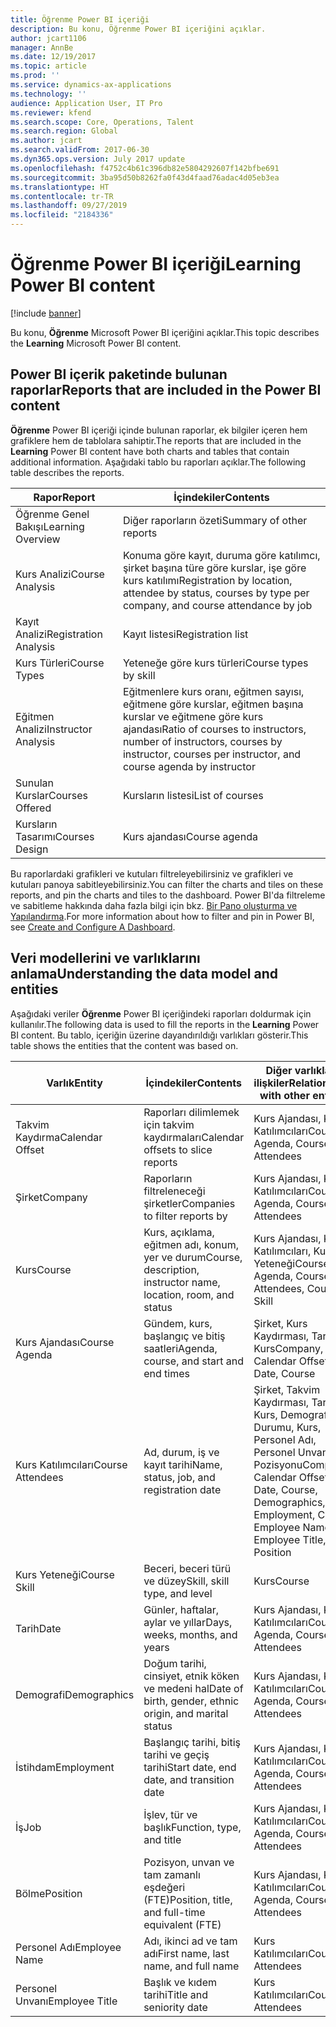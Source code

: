 ```yaml
---
title: Öğrenme Power BI içeriği
description: Bu konu, Öğrenme Power BI içeriğini açıklar.
author: jcart1106
manager: AnnBe
ms.date: 12/19/2017
ms.topic: article
ms.prod: ''
ms.service: dynamics-ax-applications
ms.technology: ''
audience: Application User, IT Pro
ms.reviewer: kfend
ms.search.scope: Core, Operations, Talent
ms.search.region: Global
ms.author: jcart
ms.search.validFrom: 2017-06-30
ms.dyn365.ops.version: July 2017 update
ms.openlocfilehash: f4752c4b61c396db82e5804292607f142bfbe691
ms.sourcegitcommit: 3ba95d50b8262fa0f43d4faad76adac4d05eb3ea
ms.translationtype: HT
ms.contentlocale: tr-TR
ms.lasthandoff: 09/27/2019
ms.locfileid: "2184336"
---
```

# <a name="learning-power-bi-content"></a><span data-ttu-id="d1880-103">Öğrenme Power BI içeriği</span><span class="sxs-lookup"><span data-stu-id="d1880-103">Learning Power BI content</span></span>

[!include [banner](../includes/banner.md)]

<span data-ttu-id="d1880-104">Bu konu, **Öğrenme** Microsoft Power BI içeriğini açıklar.</span><span class="sxs-lookup"><span data-stu-id="d1880-104">This topic describes the **Learning** Microsoft Power BI content.</span></span>

## <a name="reports-that-are-included-in-the-power-bi-content"></a><span data-ttu-id="d1880-105">Power BI içerik paketinde bulunan raporlar</span><span class="sxs-lookup"><span data-stu-id="d1880-105">Reports that are included in the Power BI content</span></span>

<span data-ttu-id="d1880-106">**Öğrenme** Power BI içeriği içinde bulunan raporlar, ek bilgiler içeren hem grafiklere hem de tablolara sahiptir.</span><span class="sxs-lookup"><span data-stu-id="d1880-106">The reports that are included in the **Learning** Power BI content have both charts and tables that contain additional information.</span></span> <span data-ttu-id="d1880-107">Aşağıdaki tablo bu raporları açıklar.</span><span class="sxs-lookup"><span data-stu-id="d1880-107">The following table describes the reports.</span></span>

| <span data-ttu-id="d1880-108">Rapor</span><span class="sxs-lookup"><span data-stu-id="d1880-108">Report</span></span>                | <span data-ttu-id="d1880-109">İçindekiler</span><span class="sxs-lookup"><span data-stu-id="d1880-109">Contents</span></span> |
|-----------------------|----------|
| <span data-ttu-id="d1880-110">Öğrenme Genel Bakışı</span><span class="sxs-lookup"><span data-stu-id="d1880-110">Learning Overview</span></span>     | <span data-ttu-id="d1880-111">Diğer raporların özeti</span><span class="sxs-lookup"><span data-stu-id="d1880-111">Summary of other reports</span></span> |
| <span data-ttu-id="d1880-112">Kurs Analizi</span><span class="sxs-lookup"><span data-stu-id="d1880-112">Course Analysis</span></span>       | <span data-ttu-id="d1880-113">Konuma göre kayıt, duruma göre katılımcı, şirket başına türe göre kurslar, işe göre kurs katılımı</span><span class="sxs-lookup"><span data-stu-id="d1880-113">Registration by location, attendee by status, courses by type per company, and course attendance by job</span></span> |
| <span data-ttu-id="d1880-114">Kayıt Analizi</span><span class="sxs-lookup"><span data-stu-id="d1880-114">Registration Analysis</span></span> | <span data-ttu-id="d1880-115">Kayıt listesi</span><span class="sxs-lookup"><span data-stu-id="d1880-115">Registration list</span></span> |
| <span data-ttu-id="d1880-116">Kurs Türleri</span><span class="sxs-lookup"><span data-stu-id="d1880-116">Course Types</span></span>          | <span data-ttu-id="d1880-117">Yeteneğe göre kurs türleri</span><span class="sxs-lookup"><span data-stu-id="d1880-117">Course types by skill</span></span> |
| <span data-ttu-id="d1880-118">Eğitmen Analizi</span><span class="sxs-lookup"><span data-stu-id="d1880-118">Instructor Analysis</span></span>   | <span data-ttu-id="d1880-119">Eğitmenlere kurs oranı, eğitmen sayısı, eğitmene göre kurslar, eğitmen başına kurslar ve eğitmene göre kurs ajandası</span><span class="sxs-lookup"><span data-stu-id="d1880-119">Ratio of courses to instructors, number of instructors, courses by instructor, courses per instructor, and course agenda by instructor</span></span> |
| <span data-ttu-id="d1880-120">Sunulan Kurslar</span><span class="sxs-lookup"><span data-stu-id="d1880-120">Courses Offered</span></span>       | <span data-ttu-id="d1880-121">Kursların listesi</span><span class="sxs-lookup"><span data-stu-id="d1880-121">List of courses</span></span> |
| <span data-ttu-id="d1880-122">Kursların Tasarımı</span><span class="sxs-lookup"><span data-stu-id="d1880-122">Courses Design</span></span>        | <span data-ttu-id="d1880-123">Kurs ajandası</span><span class="sxs-lookup"><span data-stu-id="d1880-123">Course agenda</span></span> |

<span data-ttu-id="d1880-124">Bu raporlardaki grafikleri ve kutuları filtreleyebilirsiniz ve grafikleri ve kutuları panoya sabitleyebilirsiniz.</span><span class="sxs-lookup"><span data-stu-id="d1880-124">You can filter the charts and tiles on these reports, and pin the charts and tiles to the dashboard.</span></span> <span data-ttu-id="d1880-125">Power BI'da filtreleme ve sabitleme hakkında daha fazla bilgi için bkz. [Bir Pano oluşturma ve Yapılandırma](https://powerbi.microsoft.com/guided-learning/powerbi-learning-4-2-create-configure-dashboards).</span><span class="sxs-lookup"><span data-stu-id="d1880-125">For more information about how to filter and pin in Power BI, see [Create and Configure A Dashboard](https://powerbi.microsoft.com/guided-learning/powerbi-learning-4-2-create-configure-dashboards).</span></span>

## <a name="understanding-the-data-model-and-entities"></a><span data-ttu-id="d1880-126">Veri modellerini ve varlıklarını anlama</span><span class="sxs-lookup"><span data-stu-id="d1880-126">Understanding the data model and entities</span></span>

<span data-ttu-id="d1880-127">Aşağıdaki veriler **Öğrenme** Power BI içeriğindeki raporları doldurmak için kullanılır.</span><span class="sxs-lookup"><span data-stu-id="d1880-127">The following data is used to fill the reports in the **Learning** Power BI content.</span></span> <span data-ttu-id="d1880-128">Bu tablo, içeriğin üzerine dayandırıldığı varlıkları gösterir.</span><span class="sxs-lookup"><span data-stu-id="d1880-128">This table shows the entities that the content was based on.</span></span>

| <span data-ttu-id="d1880-129">Varlık</span><span class="sxs-lookup"><span data-stu-id="d1880-129">Entity</span></span>           | <span data-ttu-id="d1880-130">İçindekiler</span><span class="sxs-lookup"><span data-stu-id="d1880-130">Contents</span></span>                                                         | <span data-ttu-id="d1880-131">Diğer varlıklarla ilişkiler</span><span class="sxs-lookup"><span data-stu-id="d1880-131">Relationships with other entities</span></span> |
|------------------|------------------------------------------------------------------|-----------------------------------|
| <span data-ttu-id="d1880-132">Takvim Kaydırma</span><span class="sxs-lookup"><span data-stu-id="d1880-132">Calendar Offset</span></span>  | <span data-ttu-id="d1880-133">Raporları dilimlemek için takvim kaydırmaları</span><span class="sxs-lookup"><span data-stu-id="d1880-133">Calendar offsets to slice reports</span></span>                                | <span data-ttu-id="d1880-134">Kurs Ajandası, Kurs Katılımcıları</span><span class="sxs-lookup"><span data-stu-id="d1880-134">Course Agenda, Course Attendees</span></span> |
| <span data-ttu-id="d1880-135">Şirket</span><span class="sxs-lookup"><span data-stu-id="d1880-135">Company</span></span>          | <span data-ttu-id="d1880-136">Raporların filtreleneceği şirketler</span><span class="sxs-lookup"><span data-stu-id="d1880-136">Companies to filter reports by</span></span>                                   | <span data-ttu-id="d1880-137">Kurs Ajandası, Kurs Katılımcıları</span><span class="sxs-lookup"><span data-stu-id="d1880-137">Course Agenda, Course Attendees</span></span> |
| <span data-ttu-id="d1880-138">Kurs</span><span class="sxs-lookup"><span data-stu-id="d1880-138">Course</span></span>           | <span data-ttu-id="d1880-139">Kurs, açıklama, eğitmen adı, konum, yer ve durum</span><span class="sxs-lookup"><span data-stu-id="d1880-139">Course, description, instructor name, location, room, and status</span></span> | <span data-ttu-id="d1880-140">Kurs Ajandası, Kurs Katılımcıları, Kurs Yeteneği</span><span class="sxs-lookup"><span data-stu-id="d1880-140">Course Agenda, Course Attendees, Course Skill</span></span> |
| <span data-ttu-id="d1880-141">Kurs Ajandası</span><span class="sxs-lookup"><span data-stu-id="d1880-141">Course Agenda</span></span>    | <span data-ttu-id="d1880-142">Gündem, kurs, başlangıç ve bitiş saatleri</span><span class="sxs-lookup"><span data-stu-id="d1880-142">Agenda, course, and start and end times</span></span>                          | <span data-ttu-id="d1880-143">Şirket, Kurs Kaydırması, Tarih, Kurs</span><span class="sxs-lookup"><span data-stu-id="d1880-143">Company, Calendar Offset, Date, Course</span></span> |
| <span data-ttu-id="d1880-144">Kurs Katılımcıları</span><span class="sxs-lookup"><span data-stu-id="d1880-144">Course Attendees</span></span> | <span data-ttu-id="d1880-145">Ad, durum, iş ve kayıt tarihi</span><span class="sxs-lookup"><span data-stu-id="d1880-145">Name, status, job, and registration date</span></span>                         | <span data-ttu-id="d1880-146">Şirket, Takvim Kaydırması, Tarih, Kurs, Demografi, İş Durumu, Kurs, Personel Adı, Personel Unvanı, İş Pozisyonu</span><span class="sxs-lookup"><span data-stu-id="d1880-146">Company, Calendar Offset, Date, Course, Demographics, Employment, Course, Employee Name, Employee Title, Job, Position</span></span> |
| <span data-ttu-id="d1880-147">Kurs Yeteneği</span><span class="sxs-lookup"><span data-stu-id="d1880-147">Course Skill</span></span>     | <span data-ttu-id="d1880-148">Beceri, beceri türü ve düzey</span><span class="sxs-lookup"><span data-stu-id="d1880-148">Skill, skill type, and level</span></span>                                     | <span data-ttu-id="d1880-149">Kurs</span><span class="sxs-lookup"><span data-stu-id="d1880-149">Course</span></span> |
| <span data-ttu-id="d1880-150">Tarih</span><span class="sxs-lookup"><span data-stu-id="d1880-150">Date</span></span>             | <span data-ttu-id="d1880-151">Günler, haftalar, aylar ve yıllar</span><span class="sxs-lookup"><span data-stu-id="d1880-151">Days, weeks, months, and years</span></span>                                   | <span data-ttu-id="d1880-152">Kurs Ajandası, Kurs Katılımcıları</span><span class="sxs-lookup"><span data-stu-id="d1880-152">Course Agenda, Course Attendees</span></span> |
| <span data-ttu-id="d1880-153">Demografi</span><span class="sxs-lookup"><span data-stu-id="d1880-153">Demographics</span></span>     | <span data-ttu-id="d1880-154">Doğum tarihi, cinsiyet, etnik köken ve medeni hal</span><span class="sxs-lookup"><span data-stu-id="d1880-154">Date of birth, gender, ethnic origin, and marital status</span></span>         | <span data-ttu-id="d1880-155">Kurs Ajandası, Kurs Katılımcıları</span><span class="sxs-lookup"><span data-stu-id="d1880-155">Course Agenda, Course Attendees</span></span> |
| <span data-ttu-id="d1880-156">İstihdam</span><span class="sxs-lookup"><span data-stu-id="d1880-156">Employment</span></span>       | <span data-ttu-id="d1880-157">Başlangıç tarihi, bitiş tarihi ve geçiş tarihi</span><span class="sxs-lookup"><span data-stu-id="d1880-157">Start date, end date, and transition date</span></span>                        | <span data-ttu-id="d1880-158">Kurs Ajandası, Kurs Katılımcıları</span><span class="sxs-lookup"><span data-stu-id="d1880-158">Course Agenda, Course Attendees</span></span> |
| <span data-ttu-id="d1880-159">İş</span><span class="sxs-lookup"><span data-stu-id="d1880-159">Job</span></span>              | <span data-ttu-id="d1880-160">İşlev, tür ve başlık</span><span class="sxs-lookup"><span data-stu-id="d1880-160">Function, type, and title</span></span>                                        | <span data-ttu-id="d1880-161">Kurs Ajandası, Kurs Katılımcıları</span><span class="sxs-lookup"><span data-stu-id="d1880-161">Course Agenda, Course Attendees</span></span> |
| <span data-ttu-id="d1880-162">Bölme</span><span class="sxs-lookup"><span data-stu-id="d1880-162">Position</span></span>         | <span data-ttu-id="d1880-163">Pozisyon, unvan ve tam zamanlı eşdeğeri (FTE)</span><span class="sxs-lookup"><span data-stu-id="d1880-163">Position, title, and full-time equivalent (FTE)</span></span>                  | <span data-ttu-id="d1880-164">Kurs Ajandası, Kurs Katılımcıları</span><span class="sxs-lookup"><span data-stu-id="d1880-164">Course Agenda, Course Attendees</span></span> |
| <span data-ttu-id="d1880-165">Personel Adı</span><span class="sxs-lookup"><span data-stu-id="d1880-165">Employee Name</span></span>    | <span data-ttu-id="d1880-166">Adı, ikinci ad ve tam adı</span><span class="sxs-lookup"><span data-stu-id="d1880-166">First name, last name, and full name</span></span>                             | <span data-ttu-id="d1880-167">Kurs Katılımcıları</span><span class="sxs-lookup"><span data-stu-id="d1880-167">Course Attendees</span></span> |
| <span data-ttu-id="d1880-168">Personel Unvanı</span><span class="sxs-lookup"><span data-stu-id="d1880-168">Employee Title</span></span>   | <span data-ttu-id="d1880-169">Başlık ve kıdem tarihi</span><span class="sxs-lookup"><span data-stu-id="d1880-169">Title and seniority date</span></span>                                         | <span data-ttu-id="d1880-170">Kurs Katılımcıları</span><span class="sxs-lookup"><span data-stu-id="d1880-170">Course Attendees</span></span> |

